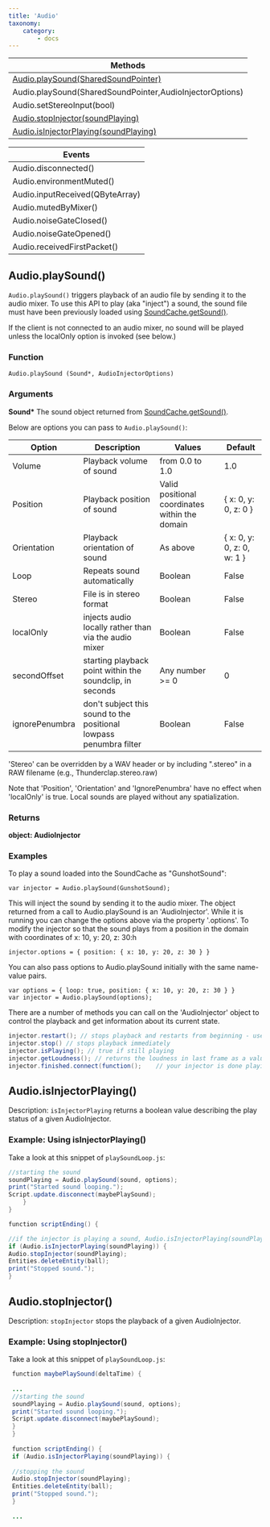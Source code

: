 ```yaml
---
title: 'Audio'
taxonomy:
    category:
        - docs
---
```



| Methods                                  |
| ---------------------------------------- |
| [Audio.playSound(SharedSoundPointer)](#method-1) |
| Audio.playSound(SharedSoundPointer,AudioInjectorOptions) |
| Audio.setStereoInput(bool)               |
| [Audio.stopInjector(soundPlaying)](#method-3) |
| [Audio.isInjectorPlaying(soundPlaying)](#method-2) |


| Events                          |
| ------------------------------- |
| Audio.disconnected()            |
| Audio.environmentMuted()        |
| Audio.inputReceived(QByteArray) |
| Audio.mutedByMixer()            |
| Audio.noiseGateClosed()         |
| Audio.noiseGateOpened()         |
| Audio.receivedFirstPacket()     |



## Audio.playSound() <a id="method-1"></a>

`Audio.playSound()` triggers playback of an audio file by sending it to the audio mixer. To use this API to play (aka "inject") a sound, the sound file must have been previously loaded using [SoundCache.getSound()](https://wiki.highfidelity.com/wiki/SoundCache.getSound()).

If the client is not connected to an audio mixer, no sound will be played unless the localOnly option is invoked (see below.)

### Function

`Audio.playSound (Sound*, AudioInjectorOptions)`

### Arguments

**Sound\*** The sound object returned from [SoundCache.getSound()](https://wiki.highfidelity.com/wiki/SoundCache.getSound()).

Below are options you can pass to `Audio.playSound()`:

| Option         | Description                              | Values                                   | Default                    |
| -------------- | ---------------------------------------- | ---------------------------------------- | -------------------------- |
| Volume         | Playback volume of sound                 | from 0.0 to 1.0                          | 1.0                        |
| Position       | Playback position of sound               | Valid positional coordinates within the domain | { x: 0, y: 0, z: 0 }       |
| Orientation    | Playback orientation of sound            | As above                                 | { x: 0, y: 0, z: 0, w: 1 } |
| Loop           | Repeats sound automatically              | Boolean                                  | False                      |
| Stereo         | File is in stereo format                 | Boolean                                  | False                      |
| localOnly      | injects audio locally rather than via the audio mixer | Boolean                                  | False                      |
| secondOffset   | starting playback point within the soundclip, in seconds | Any number >= 0                          | 0                          |
| ignorePenumbra | don't subject this sound to the positional lowpass penumbra filter | Boolean                                  | False                      |

'Stereo' can be overridden by a WAV header or by including ".stereo" in a RAW filename (e.g., Thunderclap.stereo.raw)

Note that 'Position', 'Orientation' and 'IgnorePenumbra' have no effect when 'localOnly' is true. Local sounds are played without any spatialization.

### Returns

**object: AudioInjector**

### Examples

To play a sound loaded into the SoundCache as "GunshotSound":

```
var injector = Audio.playSound(GunshotSound);

```

This will inject the sound by sending it to the audio mixer. The object returned from a call to Audio.playSound is an 'AudioInjector'. While it is running you can change the options above via the property '.options'. To modify the injector so that the sound plays from a position in the domain with coordinates of x: 10, y: 20, z: 30:h

```
injector.options = { position: { x: 10, y: 20, z: 30 } }

```

You can also pass options to Audio.playSound initially with the same name-value pairs.

```
var options = { loop: true, position: { x: 10, y: 20, z: 30 } }
var injector = Audio.playSound(options);

```

There are a number of methods you can call on the 'AudioInjector' object to control the playback and get information about its current state.

```java
injector.restart(); // stops playback and restarts from beginning - useful for repeated sounds 
injector.stop() // stops playback immediately
injector.isPlaying(); // true if still playing
injector.getLoudness(); // returns the loudness in last frame as a value between 0 and 1.0
injector.finished.connect(function();    // your injector is done playing
```

##  Audio.isInjectorPlaying() <a id="method-2"></a>

Description: `isInjectorPlaying` returns a boolean value describing the play status of a given AudioInjector.

### Example: Using isInjectorPlaying()

Take a look at this snippet of `playSoundLoop.js`:

```java
//starting the sound
soundPlaying = Audio.playSound(sound, options);
print("Started sound looping.");
Script.update.disconnect(maybePlaySound);
	}
}

function scriptEnding() {

//if the injector is playing a sound, Audio.isInjectorPlaying(soundPlaying) returns `true`
if (Audio.isInjectorPlaying(soundPlaying)) {
Audio.stopInjector(soundPlaying);
Entities.deleteEntity(ball);
print("Stopped sound.");
}

```

## Audio.stopInjector() <a id="method-3"></a>

Description: `stopInjector` stops the playback of a given AudioInjector.

### Example: Using stopInjector()

Take a look at this snippet of `playSoundLoop.js`:

```java
 function maybePlaySound(deltaTime) {
 
 ...
 //starting the sound
 soundPlaying = Audio.playSound(sound, options);
 print("Started sound looping.");
 Script.update.disconnect(maybePlaySound);
 }
 }
 
 function scriptEnding() {
 if (Audio.isInjectorPlaying(soundPlaying)) {
 
 //stopping the sound
 Audio.stopInjector(soundPlaying);
 Entities.deleteEntity(ball);
 print("Stopped sound.");
 }
 
 ...
```